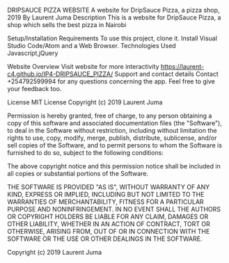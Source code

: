 DRIPSAUCE PIZZA WEBSITE
A website for DripSauce Pizza, a pizza shop, 2019
By Laurent Juma
Description
This is a website for DripSauce Pizza, a shop which sells the best pizza in Nairobi

Setup/Installation Requirements
To use this project, clone it.
Install Visual Studio Code/Atom and a Web Browser.
Technologies Used
Javascript,jQuery

Website Overview
Visit website for more interactivity https://laurent-c4.github.io/IP4-DRIPSAUCE_PIZZA/
Support and contact details
Contact +254792599994 for any questions concerning the app. Feel free to give your feedback too.

License
MIT License
Copyright (c) 2019 Laurent Juma

Permission is hereby granted, free of charge, to any person obtaining a copy of this software and associated documentation files (the "Software"), to deal in the Software without restriction, including without limitation the rights to use, copy, modify, merge, publish, distribute, sublicense, and/or sell copies of the Software, and to permit persons to whom the Software is furnished to do so, subject to the following conditions:

The above copyright notice and this permission notice shall be included in all copies or substantial portions of the Software.

THE SOFTWARE IS PROVIDED "AS IS", WITHOUT WARRANTY OF ANY KIND, EXPRESS OR IMPLIED, INCLUDING BUT NOT LIMITED TO THE WARRANTIES OF MERCHANTABILITY, FITNESS FOR A PARTICULAR PURPOSE AND NONINFRINGEMENT. IN NO EVENT SHALL THE AUTHORS OR COPYRIGHT HOLDERS BE LIABLE FOR ANY CLAIM, DAMAGES OR OTHER LIABILITY, WHETHER IN AN ACTION OF CONTRACT, TORT OR OTHERWISE, ARISING FROM, OUT OF OR IN CONNECTION WITH THE SOFTWARE OR THE USE OR OTHER DEALINGS IN THE SOFTWARE.

Copyright (c) 2019 Laurent Juma